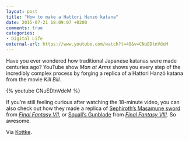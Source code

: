 ```yaml
---
layout: post
title: "How to make a Hattori Hanzō katana"
date: 2015-07-21 18:09:07 +0200
comments: true
categories: 
- Digital Life
external-url: https://www.youtube.com/watch?t=48&v=CNuEDtnVdeM
---
```


Have you ever wondered how traditional Japanese katanas were made centuries ago? YouTube show _Man at Arms_ shows you every step of the incredibly complex process by forging a replica of a Hattori Hanzō katana from the movie _Kill Bill_.

{% youtube CNuEDtnVdeM %}

If you’re still feeling curious after watching the 18-minute video, you can also check out how they made a replica of [Sephiroth’s Masamune sword](https://www.youtube.com/watch?v=-ySQratOnwk) from _[Final Fantasy VII](https://en.wikipedia.org/wiki/Final_Fantasy_VII)_, or [Squall’s Gunblade](https://www.youtube.com/watch?v=-GgijhlKbSc) from _[Final Fantasy VIII](https://en.wikipedia.org/wiki/Final_Fantasy_VIII)_. So awesome.

Via [Kottke](http://kottke.org/15/07/how-to-make-a-hattori-hanzo-sword-from-kill-bill).